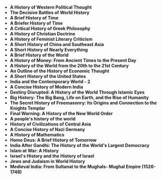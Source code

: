 
<ul>
<li><b><a target="_blank" href="https://github.com/manjunath5496/Botany-Books/blob/master/bny(1).pdf" style="text-decoration:none;">A History of Western Political Thought</a></b></li>
                                <li><b><a target="_blank" href="https://github.com/manjunath5496/Botany-Books/blob/master/bny(2).pdf" style="text-decoration:none;">The Decisive Battles of World History</a></b></li>
                                <li><b><a target="_blank" href="https://github.com/manjunath5496/Botany-Books/blob/master/bny(3).pdf" style="text-decoration:none;">A Brief History of Time</a></b></li>
 <li><b><a target="_blank" href="https://github.com/manjunath5496/Botany-Books/blob/master/bny(4).pdf" style="text-decoration:none;">A Briefer History of Time </a></b></li>                              
<li><b><a target="_blank" href="https://github.com/manjunath5496/Botany-Books/blob/master/bny(5).pdf" style="text-decoration:none;">A Critical History of Greek Philosophy </a></b></li>
<li><b><a target="_blank" href="https://github.com/manjunath5496/Botany-Books/blob/master/bny(6).pdf" style="text-decoration:none;">A History of Christian Doctrine</a></b></li>
                                <li><b><a target="_blank" href="https://github.com/manjunath5496/Botany-Books/blob/master/bny(7).pdf" style="text-decoration:none;">A History of Feminist Literary Criticism</a></b></li>
  
<li><b><a target="_blank" href="https://github.com/manjunath5496/Botany-Books/blob/master/bny(8).pdf" style="text-decoration:none;">A Short History of China and Southeast Asia</a></b></li>
                                <li><b><a target="_blank" href="https://github.com/manjunath5496/Botany-Books/blob/master/bny(9).pdf" style="text-decoration:none;">A Short History of Nearly Everything</a></b></li>
                                
 <li><b><a target="_blank" href="https://github.com/manjunath5496/Botany-Books/blob/master/bny(10).pdf" style="text-decoration:none;">A Brief History of the World</a></b></li>
 <li><b><a target="_blank" href="https://github.com/manjunath5496/Botany-Books/blob/master/bny(11).pdf" style="text-decoration:none;">A History of Money: From Ancient Times to the Present Day </a></b></li>                              
<li><b><a target="_blank" href="https://github.com/manjunath5496/Botany-Books/blob/master/bny(12).pdf" style="text-decoration:none;">A History of the World from the 20th to the 21st Century</a></b></li>
<li><b><a target="_blank" href="https://github.com/manjunath5496/Botany-Books/blob/master/bny(13).pdf" style="text-decoration:none;">An Outline of the History of Economic Thought </a></b></li>
                                <li><b><a target="_blank" href="https://github.com/manjunath5496/Botany-Books/blob/master/bny(14).pdf" style="text-decoration:none;">A Short History of the United States</a></b></li>  
  
<li><b><a target="_blank" href="https://github.com/manjunath5496/Botany-Books/blob/master/bny(15).pdf" style="text-decoration:none;">India and the Contemporary World - 2 </a></b></li>

<li><b><a target="_blank" href="https://github.com/manjunath5496/Botany-Books/blob/master/bny(16).pdf" style="text-decoration:none;"> A Concise History of Modern India</a></b></li>

<li><b><a target="_blank" href="https://github.com/manjunath5496/Botany-Books/blob/master/bny(17).pdf" style="text-decoration:none;">Destiny Disrupted: A History of the World Through Islamic Eyes </a></b></li>
                                <li><b><a target="_blank" href="https://github.com/manjunath5496/Botany-Books/blob/master/bny(18).pdf" style="text-decoration:none;">Big History: The Big Bang, Life on Earth, and the Rise of Humanity</a></b></li>  
  
<li><b><a target="_blank" href="https://github.com/manjunath5496/Botany-Books/blob/master/bny(19).pdf" style="text-decoration:none;">The Secret History of Freemasonry: Its Origins and Connection to the Knights Templar</a></b></li>

<li><b><a target="_blank" href="https://github.com/manjunath5496/Botany-Books/blob/master/bny(20).pdf" style="text-decoration:none;">  Final Warning: A History of the New World Order</a></b></li>

  <li><b><a target="_blank" href="https://github.com/manjunath5496/Botany-Books/blob/master/bny(21).pdf" style="text-decoration:none;">A people's history of the world </a></b></li> 

  <li><b><a target="_blank" href="https://github.com/manjunath5496/Botany-Books/blob/master/bny(22).pdf" style="text-decoration:none;">History of Civilizations of Central Asia </a></b></li> 

<li><b><a target="_blank" href="https://github.com/manjunath5496/Botany-Books/blob/master/bny(23).pdf" style="text-decoration:none;"> A Concise History of Nazi Germany</a></b></li>

<li><b><a target="_blank" href="https://github.com/manjunath5496/Botany-Books/blob/master/bny(24).pdf" style="text-decoration:none;">A History of Mathematics </a></b></li>
                                <li><b><a target="_blank" href="https://github.com/manjunath5496/Botany-Books/blob/master/bny(25).pdf" style="text-decoration:none;">Homo Deus: A Brief History of Tomorrow</a></b></li>  
  
<li><b><a target="_blank" href="https://github.com/manjunath5496/Botany-Books/blob/master/bny(26).pdf" style="text-decoration:none;">India After Gandhi: The History of the World's Largest Democracy</a></b></li>

<li><b><a target="_blank" href="https://github.com/manjunath5496/Botany-Books/blob/master/bny(27).pdf" style="text-decoration:none;">  Islam at War: A History</a></b></li>

  <li><b><a target="_blank" href="https://github.com/manjunath5496/Botany-Books/blob/master/bny(28).pdf" style="text-decoration:none;">Israel's History and the History of Israel  </a></b></li> 

  <li><b><a target="_blank" href="https://github.com/manjunath5496/Botany-Books/blob/master/bny(29).pdf" style="text-decoration:none;">Jews and Judaism in World History </a></b></li> 


  <li><b><a target="_blank" href="https://github.com/manjunath5496/Botany-Books/blob/master/bny(30).pdf" style="text-decoration:none;">Medieval India: From Sultanat to the Mughals- Mughal Empire (1526-1748) </a></b></li> 

                          
</ul>
